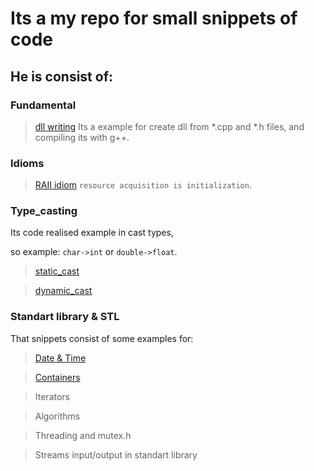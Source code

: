 # Its a my repo for small snippets of code

## He is consist of: 

### Fundamental
> [dll writing](dll_snippets/)
Its a example for create dll from *.cpp and *.h files, 
and compiling its with g++.

### Idioms

> [RAII idiom](idioma_snippets/src/raii.h)
  `resource acquisition is initialization`.

### Type_casting

Its code realised example in cast types,

so example: `char->int` or `double->float`.

> [static_cast](cast_snippets/README.md)

> [dynamic_cast](cast_snippets/README.md)


### Standart library & STL
That snippets consist of some examples for:

> [Date & Time](date_time_snippets/README.md)

> [Containers](containers_snippets/README.md)

> Iterators

> Algorithms

> Threading and mutex.h

> Streams input/output in standart library

